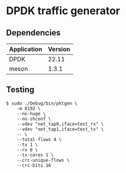 # DPDK traffic generator

## Dependencies

| Application | Version |
| ----------- | ------- |
| DPDK        | 22.11   |
| meson       | 1.3.1   |

## Testing

```
$ sudo ./Debug/bin/pktgen \
    -m 8192 \
    --no-huge \
    --no-shconf \
    --vdev "net_tap0,iface=test_rx" \
    --vdev "net_tap1,iface=test_tx" \
    -- \
    --total-flows 4 \
    --tx 1 \
    --rx 0 \
    --tx-cores 1 \
    --crc-unique-flows \
    --crc-bits 16
```